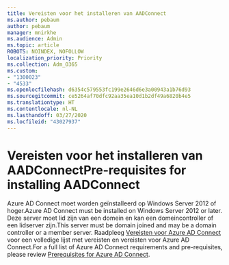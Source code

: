 ```yaml
---
title: Vereisten voor het installeren van AADConnect
ms.author: pebaum
author: pebaum
manager: mnirkhe
ms.audience: Admin
ms.topic: article
ROBOTS: NOINDEX, NOFOLLOW
localization_priority: Priority
ms.collection: Adm_O365
ms.custom:
- "1300023"
- "4533"
ms.openlocfilehash: d6354c579553fc199e2646d6e3a00943a1b76d93
ms.sourcegitcommit: ce5264af70dfc92aa35ea10d1b2df49a6820b4e5
ms.translationtype: HT
ms.contentlocale: nl-NL
ms.lasthandoff: 03/27/2020
ms.locfileid: "43027937"
---
```

# <a name="pre-requisites-for-installing-aadconnect"></a><span data-ttu-id="b2ff9-102">Vereisten voor het installeren van AADConnect</span><span class="sxs-lookup"><span data-stu-id="b2ff9-102">Pre-requisites for installing AADConnect</span></span>

<span data-ttu-id="b2ff9-103">Azure AD Connect moet worden geïnstalleerd op Windows Server 2012 of hoger.</span><span class="sxs-lookup"><span data-stu-id="b2ff9-103">Azure AD Connect must be installed on Windows Server 2012 or later.</span></span> <span data-ttu-id="b2ff9-104">Deze server moet lid zijn van een domein en kan een domeincontroller of een lidserver zijn.</span><span class="sxs-lookup"><span data-stu-id="b2ff9-104">This server must be domain joined and may be a domain controller or a member server.</span></span>  <span data-ttu-id="b2ff9-105">Raadpleeg [ Vereisten voor Azure AD Connect ](https://docs.microsoft.com/azure/active-directory/hybrid/how-to-connect-install-prerequisites) voor een volledige lijst met vereisten en vereisten voor Azure AD Connect.</span><span class="sxs-lookup"><span data-stu-id="b2ff9-105">For a full list of Azure AD Connect requirements and pre-requisites, please review [Prerequisites for Azure AD Connect](https://docs.microsoft.com/azure/active-directory/hybrid/how-to-connect-install-prerequisites).</span></span>
